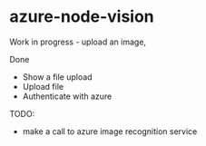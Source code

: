 # azure-node-vision

Work in progress - upload an image, 

Done
- Show a file upload
- Upload file
- Authenticate with azure

TODO: 
- make a call to azure image recognition service